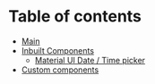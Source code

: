 # Table of contents

* [Main](README.md)
* [Inbuilt Components](inbuilt-components/README.md)
  * [Material UI Date / Time picker](inbuilt-components/material-ui-date-time-picker.md)
* [Custom components](custom-components.md)

